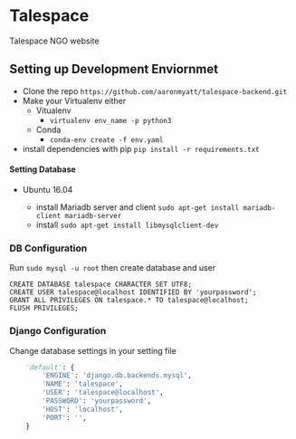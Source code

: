 
# Talespace
Talespace NGO website

## Setting up Development Enviornmet

* Clone the repo `https://github.com/aaronmyatt/talespace-backend.git`
* Make your Virtualenv either
    * Vitualenv
        * `virtualenv env_name -p python3`
    * Conda
        * `conda-env create -f env.yaml`
* install dependencies with pip `pip install -r requirements.txt`

#### Setting Database

 * Ubuntu 16.04

    * install Mariadb server and client `sudo apt-get install mariadb-client mariadb-server`
    * install `sudo apt-get install libmysqlclient-dev`

### DB Configuration

Run `sudo mysql -u root` then create database and user

```
CREATE DATABASE talespace CHARACTER SET UTF8;
CREATE USER talespace@localhost IDENTIFIED BY 'yourpassword';
GRANT ALL PRIVILEGES ON talespace.* TO talespace@localhost;
FLUSH PRIVILEGES;
```

### Django Configuration

Change database settings in your setting file

```Python
    'default': {
        'ENGINE': 'django.db.backends.mysql',
        'NAME': 'talespace',
        'USER': 'talespace@localhost',
        'PASSWORD': 'yourpassword',
        'HOST': 'localhost',
        'PORT': '',
    }
```
